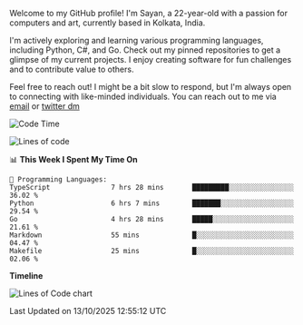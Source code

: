 Welcome to my GitHub profile! I'm Sayan, a 22-year-old with a passion for computers and art, currently based in Kolkata, India.

I'm actively exploring and learning various programming languages, including Python, C#, and Go. Check out my pinned repositories to get a glimpse of my current projects. I enjoy creating software for fun challenges and to contribute value to others.

Feel free to reach out! I might be a bit slow to respond, but I'm always open to connecting with like-minded individuals. You can reach out to me via [email](mailto:me@sayanbiswas.in) or [twitter dm](https://twitter.com/TheDankDel)

<!--START_SECTION:waka-->
![Code Time](http://img.shields.io/badge/Code%20Time-2%2C388%20hrs%2024%20mins-blue)

![Lines of code](https://img.shields.io/badge/From%20Hello%20World%20I%27ve%20Written-20.0%20million%20lines%20of%20code-blue)

📊 **This Week I Spent My Time On** 

```text
💬 Programming Languages: 
TypeScript               7 hrs 28 mins       █████████░░░░░░░░░░░░░░░░   36.02 % 
Python                   6 hrs 7 mins        ███████░░░░░░░░░░░░░░░░░░   29.54 % 
Go                       4 hrs 28 mins       █████░░░░░░░░░░░░░░░░░░░░   21.61 % 
Markdown                 55 mins             █░░░░░░░░░░░░░░░░░░░░░░░░   04.47 % 
Makefile                 25 mins             █░░░░░░░░░░░░░░░░░░░░░░░░   02.06 % 
```

**Timeline**

![Lines of Code chart](https://raw.githubusercontent.com/Dank-del/Dank-del/main/assets/bar_graph.png)


 Last Updated on 13/10/2025 12:55:12 UTC
<!--END_SECTION:waka-->
